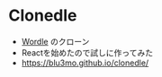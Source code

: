 # Clonedle
 - [Wordle](https://www.powerlanguage.co.uk/wordle/) のクローン
 - Reactを始めたので試しに作ってみた
 - https://blu3mo.github.io/clonedle/
